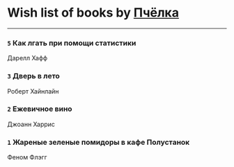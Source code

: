 # Wish list of books by [Пчёлка](http://vk.com/id70343728)
---

### `5` Как лгать при помощи статистики
Дарелл Хафф

### `3` Дверь в лето
Роберт Хайнлайн

### `2` Ежевичное вино
Джоанн Харрис

### `1` Жареные зеленые помидоры в кафе Полустанок
Феном Флэгг

